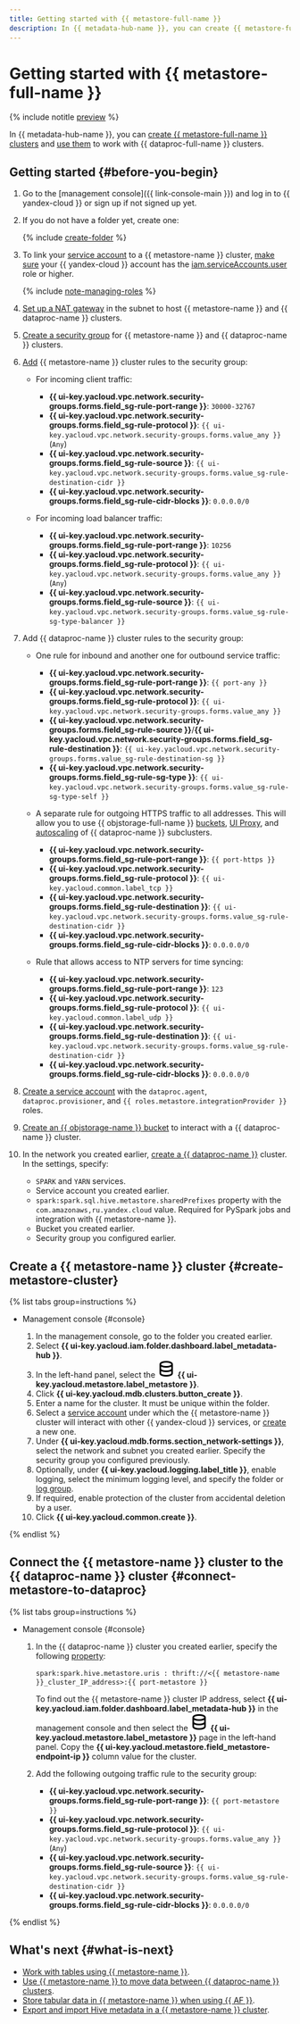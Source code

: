 ```yaml
---
title: Getting started with {{ metastore-full-name }}
description: In {{ metadata-hub-name }}, you can create {{ metastore-full-name }} clusters and use them to work with {{ dataproc-full-name }} clusters.
---
```


# Getting started with {{ metastore-full-name }}

{% include notitle [preview](../../_includes/note-preview.md) %}

In {{ metadata-hub-name }}, you can [create {{ metastore-full-name }} clusters](#create-metastore-cluster) and [use them](#connect-metastore-to-dataproc) to work with {{ dataproc-full-name }} clusters.

## Getting started {#before-you-begin}

1. Go to the [management console]({{ link-console-main }}) and log in to {{ yandex-cloud }} or sign up if not signed up yet.

1. If you do not have a folder yet, create one:

   {% include [create-folder](../../_includes/create-folder.md) %}

1. To link your [service account](../../iam/concepts/users/service-accounts.md) to a {{ metastore-name }} cluster, [make sure](../../iam/operations/roles/get-assigned-roles.md) your {{ yandex-cloud }} account has the [iam.serviceAccounts.user](../../iam/security/index.md#iam-serviceAccounts-user) role or higher.

    {% include [note-managing-roles](../../_includes/mdb/note-managing-roles.md) %}

1. [Set up a NAT gateway](../../vpc/operations/create-nat-gateway.md) in the subnet to host {{ metastore-name }} and {{ dataproc-name }} clusters.

1. [Create a security group](../../vpc/operations/security-group-create.md) for {{ metastore-name }} and {{ dataproc-name }} clusters.

1. [Add](../../vpc/operations/security-group-add-rule.md) {{ metastore-name }} cluster rules to the security group:

   * For incoming client traffic:

       * **{{ ui-key.yacloud.vpc.network.security-groups.forms.field_sg-rule-port-range }}**: `30000-32767`
       * **{{ ui-key.yacloud.vpc.network.security-groups.forms.field_sg-rule-protocol }}**: `{{ ui-key.yacloud.vpc.network.security-groups.forms.value_any }}` (`Any`)
       * **{{ ui-key.yacloud.vpc.network.security-groups.forms.field_sg-rule-source }}**: `{{ ui-key.yacloud.vpc.network.security-groups.forms.value_sg-rule-destination-cidr }}`
       * **{{ ui-key.yacloud.vpc.network.security-groups.forms.field_sg-rule-cidr-blocks }}**: `0.0.0.0/0`

   * For incoming load balancer traffic:

       * **{{ ui-key.yacloud.vpc.network.security-groups.forms.field_sg-rule-port-range }}**: `10256`
       * **{{ ui-key.yacloud.vpc.network.security-groups.forms.field_sg-rule-protocol }}**: `{{ ui-key.yacloud.vpc.network.security-groups.forms.value_any }}` (`Any`)
       * **{{ ui-key.yacloud.vpc.network.security-groups.forms.field_sg-rule-source }}**: `{{ ui-key.yacloud.vpc.network.security-groups.forms.value_sg-rule-sg-type-balancer }}`

1. Add {{ dataproc-name }} cluster rules to the security group:

   * One rule for inbound and another one for outbound service traffic:

       * **{{ ui-key.yacloud.vpc.network.security-groups.forms.field_sg-rule-port-range }}**: `{{ port-any }}`
       * **{{ ui-key.yacloud.vpc.network.security-groups.forms.field_sg-rule-protocol }}**: `{{ ui-key.yacloud.vpc.network.security-groups.forms.value_any }}`
       * **{{ ui-key.yacloud.vpc.network.security-groups.forms.field_sg-rule-source }}**/**{{ ui-key.yacloud.vpc.network.security-groups.forms.field_sg-rule-destination }}**: `{{ ui-key.yacloud.vpc.network.security-groups.forms.value_sg-rule-destination-sg }}`
       * **{{ ui-key.yacloud.vpc.network.security-groups.forms.field_sg-rule-sg-type }}**: `{{ ui-key.yacloud.vpc.network.security-groups.forms.value_sg-rule-sg-type-self }}`

   * A separate rule for outgoing HTTPS traffic to all addresses. This will allow you to use {{ objstorage-full-name }} [buckets](../../storage/concepts/bucket.md), [UI Proxy](../../data-proc/concepts/interfaces.md), and [autoscaling](../../data-proc/concepts/autoscaling.md) of {{ dataproc-name }} subclusters.

       * **{{ ui-key.yacloud.vpc.network.security-groups.forms.field_sg-rule-port-range }}**: `{{ port-https }}`
       * **{{ ui-key.yacloud.vpc.network.security-groups.forms.field_sg-rule-protocol }}**: `{{ ui-key.yacloud.common.label_tcp }}`
       * **{{ ui-key.yacloud.vpc.network.security-groups.forms.field_sg-rule-destination }}**: `{{ ui-key.yacloud.vpc.network.security-groups.forms.value_sg-rule-destination-cidr }}`
       * **{{ ui-key.yacloud.vpc.network.security-groups.forms.field_sg-rule-cidr-blocks }}**: `0.0.0.0/0`

   * Rule that allows access to NTP servers for time syncing:

       * **{{ ui-key.yacloud.vpc.network.security-groups.forms.field_sg-rule-port-range }}**: `123`
       * **{{ ui-key.yacloud.vpc.network.security-groups.forms.field_sg-rule-protocol }}**: `{{ ui-key.yacloud.common.label_udp }}`
       * **{{ ui-key.yacloud.vpc.network.security-groups.forms.field_sg-rule-destination }}**: `{{ ui-key.yacloud.vpc.network.security-groups.forms.value_sg-rule-destination-cidr }}`
       * **{{ ui-key.yacloud.vpc.network.security-groups.forms.field_sg-rule-cidr-blocks }}**: `0.0.0.0/0`

1. [Create a service account](../../iam/operations/sa/create.md#create-sa) with the `dataproc.agent`, `dataproc.provisioner`, and `{{ roles.metastore.integrationProvider }}` roles.

1. [Create an {{ objstorage-name }} bucket](../../storage/operations/buckets/create.md) to interact with a {{ dataproc-name }} cluster.

1. In the network you created earlier, [create a {{ dataproc-name }}](../../data-proc/operations/cluster-create.md#create-cluster) cluster. In the settings, specify:

   * `SPARK` and `YARN` services.
   * Service account you created earlier.
   * `spark:spark.sql.hive.metastore.sharedPrefixes` property with the `com.amazonaws,ru.yandex.cloud` value. Required for PySpark jobs and integration with {{ metastore-name }}.
   * Bucket you created earlier.
   * Security group you configured earlier.

## Create a {{ metastore-name }} cluster {#create-metastore-cluster}

{% list tabs group=instructions %}

- Management console {#console}

    1. In the management console, go to the folder you created earlier.
    1. Select **{{ ui-key.yacloud.iam.folder.dashboard.label_metadata-hub }}**.
    1. In the left-hand panel, select the ![image](../../_assets/console-icons/database.svg) **{{ ui-key.yacloud.metastore.label_metastore }}**.
    1. Click **{{ ui-key.yacloud.mdb.clusters.button_create }}**.
    1. Enter a name for the cluster. It must be unique within the folder.
    1. Select a [service account](../../iam/concepts/users/service-accounts.md) under which the {{ metastore-name }} cluster will interact with other {{ yandex-cloud }} services, or [create](../../iam/operations/sa/create.md) a new one.
    1. Under **{{ ui-key.yacloud.mdb.forms.section_network-settings }}**, select the network and subnet you created earlier. Specify the security group you configured previously.
    1. Optionally, under **{{ ui-key.yacloud.logging.label_title }}**, enable logging, select the minimum logging level, and specify the folder or [log group](../../logging/concepts/log-group.md).
    1. If required, enable protection of the cluster from accidental deletion by a user.
    1. Click **{{ ui-key.yacloud.common.create }}**.

{% endlist %}

## Connect the {{ metastore-name }} cluster to the {{ dataproc-name }} cluster {#connect-metastore-to-dataproc}

{% list tabs group=instructions %}

- Management console {#console}

    1. In the {{ dataproc-name }} cluster you created earlier, specify the following [property](../../data-proc/concepts/settings-list.md):

        ```text
        spark:spark.hive.metastore.uris : thrift://<{{ metastore-name }}_cluster_IP_address>:{{ port-metastore }}
        ```

        To find out the {{ metastore-name }} cluster IP address, select **{{ ui-key.yacloud.iam.folder.dashboard.label_metadata-hub }}** in the management console and then select the ![image](../../_assets/console-icons/database.svg) **{{ ui-key.yacloud.metastore.label_metastore }}** page in the left-hand panel. Copy the **{{ ui-key.yacloud.metastore.field_metastore-endpoint-ip }}** column value for the cluster.

    1. Add the following outgoing traffic rule to the security group:

        * **{{ ui-key.yacloud.vpc.network.security-groups.forms.field_sg-rule-port-range }}**: `{{ port-metastore }}`
        * **{{ ui-key.yacloud.vpc.network.security-groups.forms.field_sg-rule-protocol }}**: `{{ ui-key.yacloud.vpc.network.security-groups.forms.value_any }}` (`Any`)
        * **{{ ui-key.yacloud.vpc.network.security-groups.forms.field_sg-rule-source }}**: `{{ ui-key.yacloud.vpc.network.security-groups.forms.value_sg-rule-destination-cidr }}`
        * **{{ ui-key.yacloud.vpc.network.security-groups.forms.field_sg-rule-cidr-blocks }}**: `0.0.0.0/0`

{% endlist %}

## What's next {#what-is-next}

* [Work with tables using {{ metastore-name }}](../tutorials/sharing-tables.md).
* [Use {{ metastore-name }} to move data between {{ dataproc-name }} clusters](../tutorials/metastore-import.md).
* [Store tabular data in {{ metastore-name }} when using {{ AF }}](../../data-proc/tutorials/airflow-automation.md).
* [Export and import Hive metadata in a {{ metastore-name }} cluster](../operations/metastore/export-and-import.md).
